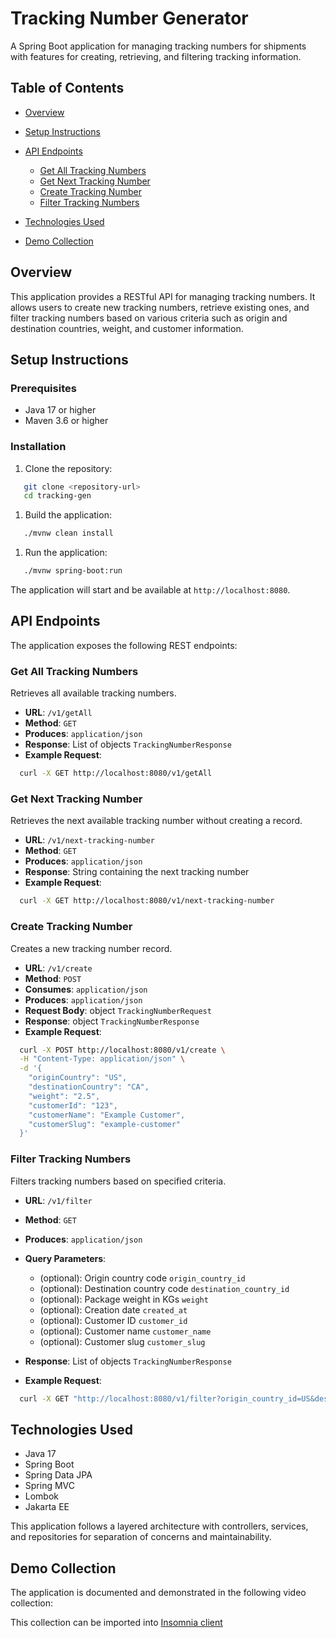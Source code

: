 # Tracking Number Generator
A Spring Boot application for managing tracking numbers for shipments with features for creating, retrieving, and filtering tracking information.
## Table of Contents
- [Overview](#overview)
- [Setup Instructions](#setup-instructions)
- [API Endpoints](#api-endpoints)
    - [Get All Tracking Numbers](#get-all-tracking-numbers)
    - [Get Next Tracking Number](#get-next-tracking-number)
    - [Create Tracking Number](#create-tracking-number)
    - [Filter Tracking Numbers](#filter-tracking-numbers)

- [Technologies Used](#technologies-used)
- [Demo Collection](#demo-collection)

## Overview
This application provides a RESTful API for managing tracking numbers. It allows users to create new tracking numbers, retrieve existing ones, and filter tracking numbers based on various criteria such as origin and destination countries, weight, and customer information.
## Setup Instructions
### Prerequisites
- Java 17 or higher
- Maven 3.6 or higher

### Installation
1. Clone the repository:
``` bash
   git clone <repository-url>
   cd tracking-gen
```
1. Build the application:
``` bash
   ./mvnw clean install
```
1. Run the application:
``` bash
   ./mvnw spring-boot:run
```
The application will start and be available at `http://localhost:8080`.
## API Endpoints
The application exposes the following REST endpoints:
### Get All Tracking Numbers
Retrieves all available tracking numbers.
- **URL**: `/v1/getAll`
- **Method**: `GET`
- **Produces**: `application/json`
- **Response**: List of objects `TrackingNumberResponse`
- **Example Request**:
``` bash
  curl -X GET http://localhost:8080/v1/getAll
```
### Get Next Tracking Number
Retrieves the next available tracking number without creating a record.
- **URL**: `/v1/next-tracking-number`
- **Method**: `GET`
- **Produces**: `application/json`
- **Response**: String containing the next tracking number
- **Example Request**:
``` bash
  curl -X GET http://localhost:8080/v1/next-tracking-number
```
### Create Tracking Number
Creates a new tracking number record.
- **URL**: `/v1/create`
- **Method**: `POST`
- **Consumes**: `application/json`
- **Produces**: `application/json`
- **Request Body**: object `TrackingNumberRequest`
- **Response**: object `TrackingNumberResponse`
- **Example Request**:
``` bash
  curl -X POST http://localhost:8080/v1/create \
  -H "Content-Type: application/json" \
  -d '{
    "originCountry": "US",
    "destinationCountry": "CA",
    "weight": "2.5",
    "customerId": "123",
    "customerName": "Example Customer",
    "customerSlug": "example-customer"
  }'
```
### Filter Tracking Numbers
Filters tracking numbers based on specified criteria.
- **URL**: `/v1/filter`
- **Method**: `GET`
- **Produces**: `application/json`
- **Query Parameters**:
    - (optional): Origin country code `origin_country_id`
    - (optional): Destination country code `destination_country_id`
    - (optional): Package weight in KGs `weight`
    - (optional): Creation date `created_at`
    - (optional): Customer ID `customer_id`
    - (optional): Customer name `customer_name`
    - (optional): Customer slug `customer_slug`

- **Response**: List of objects `TrackingNumberResponse`
- **Example Request**:
``` bash
  curl -X GET "http://localhost:8080/v1/filter?origin_country_id=US&destination_country_id=CA&weight=2.5"
```
## Technologies Used
- Java 17
- Spring Boot
- Spring Data JPA
- Spring MVC
- Lombok
- Jakarta EE

This application follows a layered architecture with controllers, services, and repositories for separation of concerns and maintainability.

## Demo Collection
The application is documented and demonstrated in the following video collection:

This collection can be imported into [Insomnia client](https://app.insomnia.rest)
